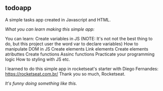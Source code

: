 ## todoapp

A simple tasks app created in Javascript and HTML.

_What you can learn making this simple app:_

You can learn: 
Create variables in JS (NOTE: It's not not the best thing to do, but this project user the word var to declare variables)
How to manipulate DOM in JS
Create elements
Link elements
Create elements atributtes
Create functions
Assinc functions
Practicate your programming logic
How to styling with JS
etc.

I learned to do this simple app in rocketseat's starter with Diego Fernandes: https://rocketseat.com.br/
Thank you so much, Rocketseat.

_It's funny doing something like this._

